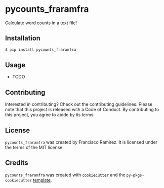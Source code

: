 # pycounts_fraramfra

Calculate word counts in a text file!

## Installation

```bash
$ pip install pycounts_fraramfra
```

## Usage

- TODO

## Contributing

Interested in contributing? Check out the contributing guidelines. Please note that this project is released with a Code of Conduct. By contributing to this project, you agree to abide by its terms.

## License

`pycounts_fraramfra` was created by Francisco Ramirez. It is licensed under the terms of the MIT license.

## Credits

`pycounts_fraramfra` was created with [`cookiecutter`](https://cookiecutter.readthedocs.io/en/latest/) and the `py-pkgs-cookiecutter` [template](https://github.com/py-pkgs/py-pkgs-cookiecutter).
